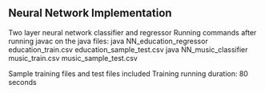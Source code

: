 <h2>Neural Network Implementation</h2>
<p>
Two layer neural network classifier and regressor
Running commands after running javac on the java files:
java NN_education_regressor education_train.csv education_sample_test.csv
java NN_music_classifier music_train.csv music_sample_test.csv

Sample training files and test files included
Training running duration: 80 seconds

